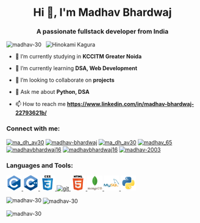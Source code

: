 
<h1 align="center">Hi 👋, I'm Madhav Bhardwaj</h1>
<h3 align="center">A passionate fullstack developer from India</h3>

<img align="right" alt="Hinokami Kagura" width="400" src="https://media1.tenor.com/m/cntrkc6Ti0AAAAAd/gojo-domain-expansion.gif">

<p align="left"> <img src="https://komarev.com/ghpvc/?username=madhav-30&label=Profile%20views&color=0e75b6&style=flat" alt="madhav-30" /> </p>

- 🔭 I’m currently studying in **KCCITM Greater Noida**

- 🌱 I’m currently learning **DSA, Web Development**

- 👯 I’m looking to collaborate on **projects**

- 💬 Ask me about **Python, DSA**

- 📫 How to reach me **https://www.linkedin.com/in/madhav-bhardwaj-22793621b/**

<h3 align="left">Connect with me:</h3>
<p align="left">
<a href="https://twitter.com/ma_dh_av30" target="blank"><img align="center" src="https://raw.githubusercontent.com/rahuldkjain/github-profile-readme-generator/master/src/images/icons/Social/twitter.svg" alt="ma_dh_av30" height="30" width="40" /></a>
<a href="https://linkedin.com/in/madhav-bhardwaj" target="blank"><img align="center" src="https://raw.githubusercontent.com/rahuldkjain/github-profile-readme-generator/master/src/images/icons/Social/linked-in-alt.svg" alt="madhav-bhardwaj" height="30" width="40" /></a>
<a href="https://instagram.com/ma_dh_av30" target="blank"><img align="center" src="https://raw.githubusercontent.com/rahuldkjain/github-profile-readme-generator/master/src/images/icons/Social/instagram.svg" alt="ma_dh_av30" height="30" width="40" /></a>
<a href="https://www.codechef.com/users/madhav_65" target="blank"><img align="center" src="https://cdn.jsdelivr.net/npm/simple-icons@3.1.0/icons/codechef.svg" alt="madhav_65" height="30" width="40" /></a>
<a href="https://www.hackerrank.com/madhavbhardwaj16" target="blank"><img align="center" src="https://raw.githubusercontent.com/rahuldkjain/github-profile-readme-generator/master/src/images/icons/Social/hackerrank.svg" alt="madhavbhardwaj16" height="30" width="40" /></a>
<a href="https://codeforces.com/profile/madhavbhardwaj16" target="blank"><img align="center" src="https://raw.githubusercontent.com/rahuldkjain/github-profile-readme-generator/master/src/images/icons/Social/codeforces.svg" alt="madhavbhardwaj16" height="30" width="40" /></a>
<a href="https://www.leetcode.com/madhav-2003" target="blank"><img align="center" src="https://raw.githubusercontent.com/rahuldkjain/github-profile-readme-generator/master/src/images/icons/Social/leet-code.svg" alt="madhav-2003" height="30" width="40" /></a>
</p>

<h3 align="left">Languages and Tools:</h3>
<p align="left"> <a href="https://www.cprogramming.com/" target="_blank" rel="noreferrer"> <img src="https://raw.githubusercontent.com/devicons/devicon/master/icons/c/c-original.svg" alt="c" width="40" height="40"/> </a> <a href="https://www.w3schools.com/cpp/" target="_blank" rel="noreferrer"> <img src="https://raw.githubusercontent.com/devicons/devicon/master/icons/cplusplus/cplusplus-original.svg" alt="cplusplus" width="40" height="40"/> </a> <a href="https://www.w3schools.com/css/" target="_blank" rel="noreferrer"> <img src="https://raw.githubusercontent.com/devicons/devicon/master/icons/css3/css3-original-wordmark.svg" alt="css3" width="40" height="40"/> </a> <a href="https://git-scm.com/" target="_blank" rel="noreferrer"> <img src="https://www.vectorlogo.zone/logos/git-scm/git-scm-icon.svg" alt="git" width="40" height="40"/> </a> <a href="https://www.w3.org/html/" target="_blank" rel="noreferrer"> <img src="https://raw.githubusercontent.com/devicons/devicon/master/icons/html5/html5-original-wordmark.svg" alt="html5" width="40" height="40"/> </a> <a href="https://www.mongodb.com/" target="_blank" rel="noreferrer"> <img src="https://raw.githubusercontent.com/devicons/devicon/master/icons/mongodb/mongodb-original-wordmark.svg" alt="mongodb" width="40" height="40"/> </a> <a href="https://www.mysql.com/" target="_blank" rel="noreferrer"> <img src="https://raw.githubusercontent.com/devicons/devicon/master/icons/mysql/mysql-original-wordmark.svg" alt="mysql" width="40" height="40"/> </a> <a href="https://www.python.org" target="_blank" rel="noreferrer"> <img src="https://raw.githubusercontent.com/devicons/devicon/master/icons/python/python-original.svg" alt="python" width="40" height="40"/> </a> </p>

<p><img align="left" src="https://github-readme-stats.vercel.app/api/top-langs?username=madhav-30&show_icons=true&locale=en&layout=compact" alt="madhav-30" /></p>

<p>&nbsp;<img align="center" src="https://github-readme-stats.vercel.app/api?username=madhav-30&show_icons=true&locale=en" alt="madhav-30" /></p>

<p><img align="center" src="https://github-readme-streak-stats.herokuapp.com/?user=madhav-30&" alt="madhav-30" /></p>
